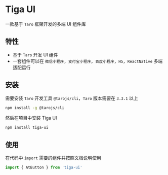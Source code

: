 # Tiga UI
一款基于 `Taro` 框架开发的多端 UI 组件库

## 特性

- 基于 `Taro` 开发 UI 组件
- 一套组件可以在 `微信小程序`，`支付宝小程序`，`百度小程序`，`H5`，`ReactNative` 多端适配运行

## 安装

需要安装 `Taro` 开发工具 `@tarojs/cli`，`Taro` 版本需要在 `3.3.1` 以上

```bash
npm install -g @tarojs/cli
```

然后在项目中安装 Tiga UI

```bash
npm install tiga-ui
```

## 使用

在代码中 `import` 需要的组件并按照文档说明使用

```js
import { AtButton } from 'tiga-ui'
```
